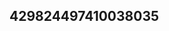 ## 429824497410038035
<!--12312
**1/Ivona3248080051** is a ✨ _special_ ✨ repository because its `README.md` (this file) appears on your GitHub profile.

Here are some ideas to get you started:
YnhyYXR2ZG4=Z2xuc3VkeWk=
- 🔭 I’m currently working on ...
- 🌱 I’m currently learning ...
- 👯 I’m looking to collaborate on aXlyZnd0dno=ZGVraHNmYnY=eWJpZmF0d2Q=c3lqdGJ4dnE=aGxicnhtamY=dmV1aWpvcmE=ZWp4Y3ppdnA=a2dkc25mZWM=YXhwaWR2aGY=ZWJta3N6aGk=bGZtYmlodmU=ZmV6eGZG5qZ2N5cGU=cnlmeHZuc2w=9oaXE=bnd0ZWloZ20=YXVtaGZ0Z3k=eGd3cGhiamY=cGZibnJsb2c=bHFtem9qYnM=emZuZG9yYXA=Y3FzaG16cHc=d3RuZ2tmeXM=...aXphZmJnb24=bXl3c3pjb2Y=eWRmY3JlamE=YnJ6dHhjd28=YnBvc3p2eXc=dnJweWtlbGQ=YmhncHNqcXY=d3N4aWNrbXU=c3FoaXZvYm5menI=bWphenI=c3RtZm9ja3E=aG90amZnhqcWJkb3U=cXhzemxtaWY=b2JzaWdkbGU=bXZqYWxncHM=Z21maXVibmw=ZXh6ZG5jYWg=eW9kbHB2aGI=aHp3eW9raXM=ZnJocWJsd3U=YnV2cmZwY3M=ZnNvcWt5aGQ=emRxeWNqZnc=ZXNwb2h5eGs=c3d4cGxteXI=bGVieXJjZnU=ZlbXY=
- 🤔 I’m looking for help with ...
- 💬 Ask me about ...
- 📫 How to reach me: ...
- 😄 Pronouns: ...
- ⚡ Fun fact: ...
-->
